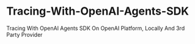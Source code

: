 # Tracing-With-OpenAI-Agents-SDK
Tracing With OpenAI Agents SDK On OpenAI Platform, Locally And 3rd Party Provider
